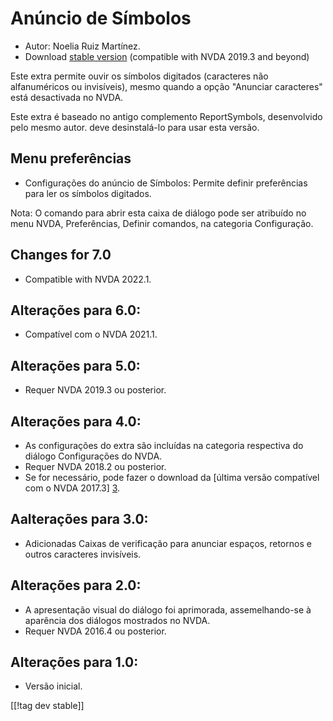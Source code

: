 # Anúncio de Símbolos #

*	Autor: Noelia Ruiz Martínez.
*	Download [stable version][1] (compatible with NVDA 2019.3 and beyond)

Este extra permite ouvir os símbolos digitados (caracteres não alfanuméricos
ou invisíveis), mesmo quando  a opção \"Anunciar caracteres\" está
desactivada no NVDA.

Este extra é baseado no antigo complemento ReportSymbols, desenvolvido pelo
mesmo autor. deve desinstalá-lo para usar esta versão.

## Menu preferências ##
*	Configurações do anúncio de Símbolos: Permite definir preferências para
  ler os símbolos digitados.

Nota: O comando para abrir esta caixa de diálogo pode ser atribuído no menu
NVDA, Preferências, Definir comandos, na categoria Configuração.

## Changes for 7.0
* Compatible with NVDA 2022.1.

## Alterações para 6.0:
* Compatível com o NVDA 2021.1.

## Alterações para 5.0: ##
*	Requer NVDA 2019.3 ou posterior.

## Alterações para 4.0: ##
* As configurações do extra são incluídas na categoria respectiva do diálogo
  Configurações do NVDA.
* Requer NVDA 2018.2 ou posterior.
* Se for necessário, pode fazer o download da [última versão compatível com
  o NVDA 2017.3] [3].

## Aalterações para 3.0: ##
* Adicionadas Caixas de verificação para anunciar espaços, retornos e outros
  caracteres invisíveis.

## Alterações para 2.0: ##
*	A apresentação visual do diálogo foi aprimorada, assemelhando-se à
  aparência dos diálogos mostrados no NVDA.
*	Requer NVDA 2016.4 ou posterior.

## Alterações para 1.0: ##
*	Versão inicial.

[[!tag dev stable]]

[1]: https://addons.nvda-project.org/files/get.php?file=reportSymbols

[3]: https://addons.nvda-project.org/files/get.php?file=rsy-o
